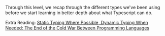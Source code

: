 Through this level, we recap through the different types we've been using before we start learning in better depth about what Typescript can do.

Extra Reading: [Static Typing Where Possible, Dynamic Typing When Needed: The End of the Cold War Between Programming Languages](https://www.ics.uci.edu/~lopes/teaching/inf212W12/readings/rdl04meijer.pdf)
